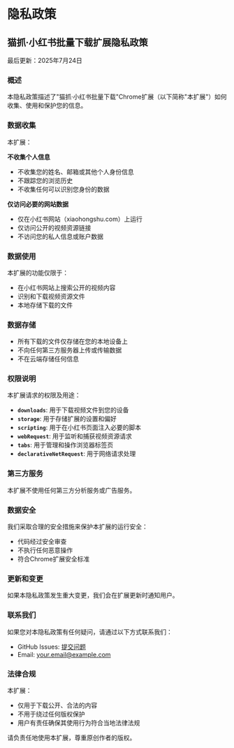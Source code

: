 # 隐私政策

## 猫抓·小红书批量下载扩展隐私政策

最后更新：2025年7月24日

### 概述

本隐私政策描述了"猫抓·小红书批量下载"Chrome扩展（以下简称"本扩展"）如何收集、使用和保护您的信息。

### 数据收集

本扩展：

**不收集个人信息**
- 不收集您的姓名、邮箱或其他个人身份信息
- 不跟踪您的浏览历史
- 不收集任何可以识别您身份的数据

**仅访问必要的网站数据**
- 仅在小红书网站（xiaohongshu.com）上运行
- 仅访问公开的视频资源链接
- 不访问您的私人信息或账户数据

### 数据使用

本扩展的功能仅限于：
- 在小红书网站上搜索公开的视频内容
- 识别和下载视频资源文件
- 本地存储下载的文件

### 数据存储

- 所有下载的文件仅存储在您的本地设备上
- 不向任何第三方服务器上传或传输数据
- 不在云端存储任何信息

### 权限说明

本扩展请求的权限及用途：

- **`downloads`**: 用于下载视频文件到您的设备
- **`storage`**: 用于存储扩展的设置和偏好
- **`scripting`**: 用于在小红书页面注入必要的脚本
- **`webRequest`**: 用于监听和捕获视频资源请求
- **`tabs`**: 用于管理和操作浏览器标签页
- **`declarativeNetRequest`**: 用于网络请求处理

### 第三方服务

本扩展不使用任何第三方分析服务或广告服务。

### 数据安全

我们采取合理的安全措施来保护本扩展的运行安全：
- 代码经过安全审查
- 不执行任何恶意操作
- 符合Chrome扩展安全标准

### 更新和变更

如果本隐私政策发生重大变更，我们会在扩展更新时通知用户。

### 联系我们

如果您对本隐私政策有任何疑问，请通过以下方式联系我们：
- GitHub Issues: [提交问题](https://github.com/YOUR_USERNAME/cat-catch-xhs-download/issues)
- Email: your.email@example.com

### 法律合规

本扩展：
- 仅用于下载公开、合法的内容
- 不用于绕过任何版权保护
- 用户有责任确保其使用行为符合当地法律法规

请负责任地使用本扩展，尊重原创作者的版权。 